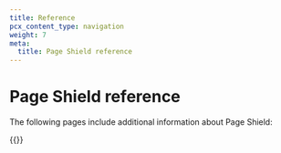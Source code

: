 ```yaml
---
title: Reference
pcx_content_type: navigation
weight: 7
meta:
  title: Page Shield reference
---
```


# Page Shield reference

The following pages include additional information about Page Shield:

{{<directory-listing>}}
